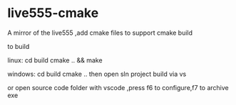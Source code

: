 # live555-cmake
A mirror of the live555 ,add cmake files to support cmake build

to build


linux:
  cd build
  cmake .. && make
  
  
windows:
  cd build
  cmake ..
  then open sln project build via vs
  
  or open source code folder with vscode ,press f6 to configure,f7 to archive exe
